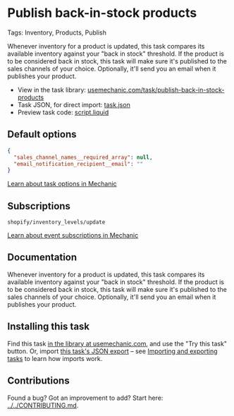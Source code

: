 # Publish back-in-stock products

Tags: Inventory, Products, Publish

Whenever inventory for a product is updated, this task compares its available inventory against your "back in stock" threshold. If the product is to be considered back in stock, this task will make sure it's published to the sales channels of your choice. Optionally, it'll send you an email when it publishes your product.

* View in the task library: [usemechanic.com/task/publish-back-in-stock-products](https://usemechanic.com/task/publish-back-in-stock-products)
* Task JSON, for direct import: [task.json](../../tasks/publish-back-in-stock-products.json)
* Preview task code: [script.liquid](./script.liquid)

## Default options

```json
{
  "sales_channel_names__required_array": null,
  "email_notification_recipient__email": ""
}
```

[Learn about task options in Mechanic](https://docs.usemechanic.com/article/471-task-options)

## Subscriptions

```liquid
shopify/inventory_levels/update
```

[Learn about event subscriptions in Mechanic](https://docs.usemechanic.com/article/408-subscriptions)

## Documentation

Whenever inventory for a product is updated, this task compares its available inventory against your "back in stock" threshold. If the product is to be considered back in stock, this task will make sure it's published to the sales channels of your choice. Optionally, it'll send you an email when it publishes your product.

## Installing this task

Find this task [in the library at usemechanic.com](https://usemechanic.com/task/publish-back-in-stock-products), and use the "Try this task" button. Or, import [this task's JSON export](../../tasks/publish-back-in-stock-products.json) – see [Importing and exporting tasks](https://docs.usemechanic.com/article/505-importing-and-exporting-tasks) to learn how imports work.

## Contributions

Found a bug? Got an improvement to add? Start here: [../../CONTRIBUTING.md](../../CONTRIBUTING.md).
